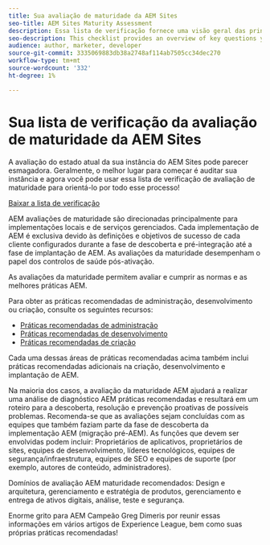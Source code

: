 ```yaml
---
title: Sua avaliação de maturidade da AEM Sites
seo-title: AEM Sites Maturity Assessment
description: Essa lista de verificação fornece uma visão geral das principais perguntas que você e sua equipe devem responder ao avaliar a maturidade da instância do AEM Sites
seo-description: This checklist provides an overview of key questions you and your team should be answering when evaluating the maturity of your AEM Sites instance
audience: author, marketer, developer
source-git-commit: 3335069883db38a2748af114ab7505cc34dec270
workflow-type: tm+mt
source-wordcount: '332'
ht-degree: 1%

---
```



# Sua lista de verificação da avaliação de maturidade da AEM Sites

A avaliação do estado atual da sua instância do AEM Sites pode parecer esmagadora. Geralmente, o melhor lugar para começar é auditar sua instância e agora você pode usar essa lista de verificação de avaliação de maturidade para orientá-lo por todo esse processo!

[Baixar a lista de verificação](assets/AEM-Sites-Maturity-Assessment.xlsx)

AEM avaliações de maturidade são direcionadas principalmente para implementações locais e de serviços gerenciados. Cada implementação de AEM é exclusiva devido às definições e objetivos de sucesso de cada cliente configurados durante a fase de descoberta e pré-integração até a fase de implantação de AEM. As avaliações da maturidade desempenham o papel dos controlos de saúde pós-ativação.

As avaliações da maturidade permitem avaliar e cumprir as normas e as melhores práticas AEM.

Para obter as práticas recomendadas de administração, desenvolvimento ou criação, consulte os seguintes recursos:

* [Práticas recomendadas de administração](https://experienceleague.adobe.com/docs/experience-manager-65/administering/bestpractices/administer-best-practices.html?lang=en)
* [Práticas recomendadas de desenvolvimento](https://experienceleague.adobe.com/docs/experience-manager-65/developing/bestpractices/best-practices.html?lang=en)
* [Práticas recomendadas de criação](https://experienceleague.adobe.com/docs/experience-manager-65/authoring/authoring/best-practices.html?lang=en)

Cada uma dessas áreas de práticas recomendadas acima também inclui práticas recomendadas adicionais na criação, desenvolvimento e implantação de AEM.

Na maioria dos casos, a avaliação da maturidade AEM ajudará a realizar uma análise de diagnóstico AEM práticas recomendadas e resultará em um roteiro para a descoberta, resolução e prevenção proativas de possíveis problemas. Recomenda-se que as avaliações sejam concluídas com as equipes que também faziam parte da fase de descoberta da implementação AEM (migração pré-AEM). As funções que devem ser envolvidas podem incluir: Proprietários de aplicativos, proprietários de sites, equipes de desenvolvimento, líderes tecnológicos, equipes de segurança/infraestrutura, equipes de SEO e equipes de suporte (por exemplo, autores de conteúdo, administradores).

Domínios de avaliação AEM maturidade recomendados: Design e arquitetura, gerenciamento e estratégia de produtos, gerenciamento e entrega de ativos digitais, análise, teste e segurança.

Enorme grito para AEM Campeão Greg Dimeris por reunir essas informações em vários artigos de Experience League, bem como suas próprias práticas recomendadas!

